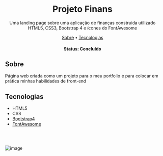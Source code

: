 <h1 align="center">
  <br>
  Projeto Finans
  <br>
</h1>

<p align="center"> Uma landing page sobre uma aplicação de finanças construída utilizado HTML5, CSS3, Bootstrap 4 e ícones do FontAwesome <p>

<p align="center">
 <a href="#sobre">Sobre</a> •
 <a href="#tecnologias">Tecnologias</a> 
</p>

<h4 align="center"> 
	 Status: Concluído
</h4>

## Sobre

Página web criada como um projeto para o meu portfolio e para colocar em prática minhas habilidades de front-end

## **Tecnologias**

- HTML5
- CSS
- [Bootstrap4](https://getbootstrap.com/docs/4.0/getting-started/introduction/)
- [FontAwesome](https://fontawesome.com/)

<br><br>

![image](https://user-images.githubusercontent.com/44476242/111631339-09aac300-87d2-11eb-9969-3e07becd80a6.png)

